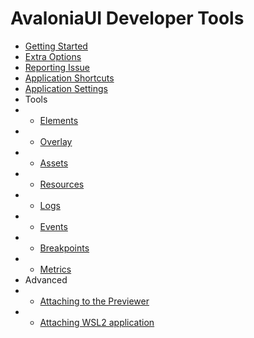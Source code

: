 # AvaloniaUI Developer Tools

- [Getting Started](./getting-started.md)
- [Extra Options](./extra-options.md)
- [Reporting Issue](./reporing-issue.md)
- [Application Shortcuts](./shortcuts.md)
- [Application Settings](./settings.md)
- Tools
- - [Elements](./tools/elements.md)
- - [Overlay](./tools/overlay.md)
- - [Assets](./tools/assets.md)
- - [Resources](./tools/resources.md)
- - [Logs](./tools/logs.md)
- - [Events](./tools/events.md)
- - [Breakpoints](./tools/breakpoints.md)
- - [Metrics](./tools/metrics.md)
- Advanced
- - [Attaching to the Previewer](./advanced/attaching-to-the-previewer.md)
- - [Attaching WSL2 application](./advanced/attaching-wsl.md)
